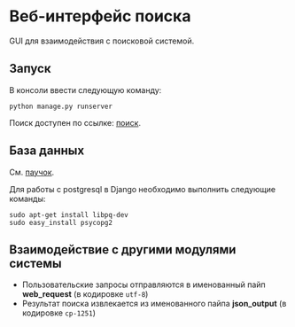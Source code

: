 Веб-интерфейс поиска
====================

GUI для взаимодействия с поисковой системой.

Запуск
------

В консоли ввести следующую команду:

```
python manage.py runserver
```

Поиск доступен по ссылке: [поиск](http://127.0.0.1:8000/news).

База данных
-----------

См. [паучок](https://github.com/akonit/search/blob/master/README.md).

Для работы с postgresql в Django необходимо выполнить следующие команды:

```
sudo apt-get install libpq-dev
sudo easy_install psycopg2
```

Взаимодействие с другими модулями системы
----------------------------

- Пользовательские запросы отправляются в именованный пайп **web_request** (в кодировке `utf-8`)
- Результат поиска извлекается из именованного пайпа **json_output** (в кодировке `cp-1251`)

